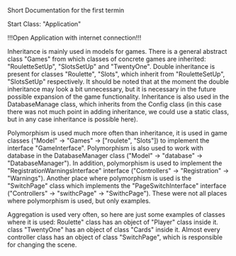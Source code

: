 Short Documentation for the first termin 

Start Class: "Application"

!!!Open Application with internet connection!!!

Inheritance is mainly used in models for games. There is a general abstract class "Games" from which classes of concrete games are inherited: "RouletteSetUp", "SlotsSetUp" and "TwentyOne". Double inheritance is present for classes "Roulette", "Slots", which inherit from "RouletteSetUp", "SlotsSetUp" respectively. 
It should be noted that at the moment the double inheritance may look a bit unnecessary, but it is necessary in the future possible expansion of the game functionality. Inheritance is also used in the DatabaseManage class, which inherits from the Config class (in this case there was not much point in adding inheritance, we could use a static class, but in any case inheritance is possible here).

Polymorphism is used much more often than inheritance, it is used in game classes ("Model" -> "Games" -> ["roulete", "Slots"]) to implement the interface "GameInterface". Polymorphism is also used to work with database in the DatabaseManager class ("Model" -> "database" -> "DatabaseManager"). In addition, polymorphism is used to implement the "RegistrationWarningsInterface" interface ("Controllers" -> "Registration" -> "Warnings"). Another place where polymorphism is used is the "SwitchPage" class which implements the "PageSwitchInterface" interface ("Controllers" -> "swithcPage" -> "SwithcPage"). These were not all places where polymorphism is used, but only examples.

Aggregation is used very often, so here are just some examples of classes where it is used: 
Roulette" class has an object of "Player" class inside it.
class "TwentyOne" has an object of class "Cards" inside it.
Almost every controller class has an object of class "SwitchPage", which is responsible for changing the scene.

